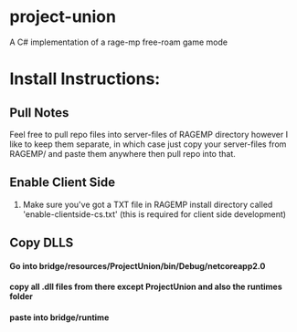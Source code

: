 # project-union
A C# implementation of a rage-mp free-roam game mode

# Install Instructions:

## Pull Notes
Feel free to pull repo files into server-files of RAGEMP directory however I like to keep them separate, in which case just copy your server-files from RAGEMP/ and paste them anywhere then pull repo into that.

## Enable Client Side
1) Make sure you've got a TXT file in RAGEMP install directory called 'enable-clientside-cs.txt' (this is required for client side development)

## Copy DLLS
#### Go into bridge/resources/ProjectUnion/bin/Debug/netcoreapp2.0
#### copy all .dll files from there except ProjectUnion and also the runtimes folder
#### paste into bridge/runtime
